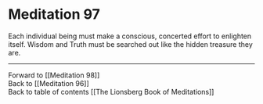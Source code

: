 # Meditation 97

Each individual being must make a conscious, concerted effort to enlighten itself. Wisdom and Truth must be searched out like the hidden treasure they are. 

___

Forward to [[Meditation 98]]  
Back to [[Meditation 96]]  
Back to table of contents [[The Lionsberg Book of Meditations]]  